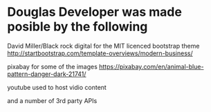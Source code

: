 # Douglas Developer was made posible by the following

David Miller/Black rock digital for the MIT licenced bootstrap theme
http://startbootstrap.com/template-overviews/modern-business/ 

pixabay for some of the images
https://pixabay.com/en/animal-blue-pattern-danger-dark-21741/

youtube used to host vidio content

and a number of 3rd party APIs
